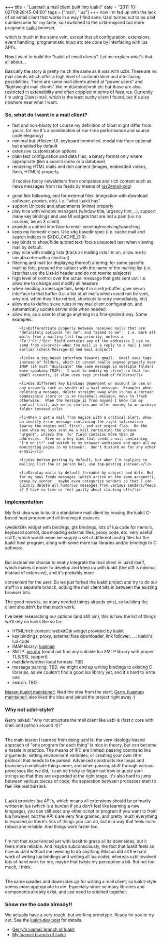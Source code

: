 +++
title = "Luamail: a mail client built into luakit"
date = "2011-10-02T09:28:45-04:00"
tags = ["mail", "lua"]
+++
now I'm fed up with the lack of an email client that works in a way I find sane.  Uzbl turned out to be a bit cumbersome for my taste, so I switched to the uzbl-inspired but more pragmatic <a href="http://luakit.org">luakit</a> browser,

which is much in the same vein, except that all configuration, extensions, event handling, programmatic input etc are done by interfacing with lua API's.

Now I want to build the "luakit of email clients".  Let me explain what's that all about...</p>

<!--more-->

Basically the story is pretty much the same as it was with uzbl.  There are no mail clients which offer a high level of customization and interfacing possibilities.  There are some mail clients aimed at "power users" and "lightweight mail clients" like mutt/alpine/nmh etc but those are also restricted in extensibility and often crippled in terms of features.  Currently I'm using Claws-mail, which is the least sucky client I found, but it's also nowhere near what I want.



<h3>So, what do I want in a mail client?</h3>

<ul>

<li>fast and non-bloaty (of course my definition of bloat might differ from yours, for me it's a combination of run-time performance and source code elegancy)</li>

<li>minimal but efficient UI. keyboard controlled. modal interface optional but enabled by default</li>

<li>extensive customisation options</li>

<li>plain text configuration and data files, a binary format only where appropriate (like a search index or a database)</li>

<li>rendering HTML mails and rich content (images, embedded videos, flash, HTML5) properly.

(I receive fancy newsletters from companies and rich content such as news messages from rss feeds by means of <a href="/an_rss2email_fork_that_sucks_less">rss2email-xdg</a>)</li>

<li>great link following, and for external files: integration with download software, proxies, etc). I.e. "what luakit has"</li>

<li>support Unicode and attachments (mime) properly</li>

<li>play nice with window managers (window title, urgency hint, ..), support many key bindings and use UI widgets that are not a pain (i.e. no ncurses, be an X client)</li>

<li>provide a unified interface to email sending/receiving/searching</li>

<li>keep my homedir clean. Use xdg basedir spec (i.e. cache mail and search indices in $XDG_CACHE_DIR)</li>

<li>key binds to show/hide quoted text, focus unquoted text when viewing mail by default.</li>

<li>play nice with mailing lists (track all mailing lists I'm on, allow me to unsubscribe with a shortcut)</li>

<li>filtering and mail (or displaying thereof) altering: for some specific mailing lists, prepend the subject with the name of the mailing list (i.e. lists that use the List-Id header and do not rewrite subjects)</li>

<li>high level of control over the actual message that gets sent out.  I.e. allow me to change and modify all headers</li>

<li>when sending a message fails, keep it in a retry-buffer.  give me an interface to that buffer (I.e. a list of all mails which could not be sent, why not, when they'll be retried, shortcuts to retry immediately, etc)</li>

<li>allow me to define <a href="http://en.wikipedia.org/wiki/Sieve_%28mail_filtering_language%29">sieve</a> rules in my mail client configuration, and automatically update server side when needed.</li>

<li>allow me, as a user to change anything in a fine-grained way.  Some examples:

<ul>

	<li>Differentiate properly between received mails that are "definitely optional for me", and "aimed to me".  I.e. mark all mails from a mailing list low-priority, unless a 'To'/'Cc'/'Bcc' field contains any of the addresses I use to send from <i>or</i> when the mail is a reply to a mail I sent earlier (check Message-ID and mail subject)

	<li>Use a tag-based interface towards gmail.  Gmail uses tags instead of folders, which it cannot really expose properly over IMAP (it must "duplicate" the same message in multiple folders when speaking IMAP).  I want to modify my client so that for gmail accounts, it also uses tags instead of folders</li>

	<li>Use different key bindings dependent on account in use or any property such as sender of a mail message.  Example: when deleting a message, delete straight away when it has a certain spamassasin score or is an rss2email message, move to Trash otherwise.  When the message is from anyone I know (in my contact list), ask me to confirm and offer moving to an archive folder instead.</li>

	<li>When I get a mail from nagios with a critical alert, show an inotify error message containing the right information (parse the nagios mail first), and set urgent flag.  Do the same when my boss sent me a mail containing the phrase 'urgent', unless the 'To' field contains more than 20 addresses.  Give me a key bind that sends a mail containing "I'm on it!" and switch to my browser workspace and open all my monitoring pages in my browser.  Don't disturb me for any other e-mail</li>

	<li>Use bottom posting by default, but when I'm replying to mailing list foo or person bar, use top-posting instead.</li>

	<li>Display mails by default threaded by subject and date. But for my news feeds messages (which arrive on the same account!), group by sender.  maybe even categorize senders so that I can quickly delete all humorous messages from various senders/feeds if I have no time or feel guilty about slacking off</li>

</ul>

</li>

</ul>



<h3>Implementation</h3>

My first idea was to build a standalone mail client by reusing the luakit C-based host program and all bindings it exposes

(webkitGtk widget with bindings, gtk bindings, lots of lua code for menu's, keyboard control, downloading external files, proxy code, etc. very useful stuff); which would mean we supply a set of different config files for the luakit host program, along with some more lua libraries and/or bindings to C software.

<br/>But instead we choose to neatly integrate the mail client in luakit itself, which makes it easier to develop and keep up with luakit (the diff is minimal instead of extensive), and it's probably more

convenient for the user.  So we just forked the luakit project and try to do our stuff in a separate branch, adding the mail client bits in between the existing browser bits.



The good news is, so many needed things already exist, so building the client shouldn't be that much work.

I've been researching our options (and still am), this is how the list of things we'll rely on looks like so far:

<ul>

<li>HTML/rich content: webkitGtk widget provided by luakit</li>

<li>key bindings, proxy, external files downloader, link follower, ...: luakit's lua code</li>

<li>IMAP library:  <a href="https://gitorious.org/luaimap">luaimap</a></li>

<li>SMTP: <a href="http://msmtp.sourceforge.net/">msmtp</a> (could not find any suitable lua SMTP library with proper TLS/SSL support)</li>

<li>maildir/mh/other local formats: TBD</li>

<li>message parsing: TBD. we might end up writing bindings to existing C libraries, as we couldn't find a good lua library yet, and it's hard to write one</li>

<li>search: TBD</li>

</ul>



<a href="https://github.com/mason-larobina">Mason (luakit maintainer)</a> liked the idea from the start; <a href="http://sahd.lamafam.org/">Gerry (luaimap maintainer)</a> also liked the idea and joined the project right away :)



<h3>Why not uzbl-style?</h3>

Gerry asked: "why not structure the mail client like uzbl is (fast c core with shell and python around it)?"

<br/>The main lesson I learned from doing uzbl is: the very ideology-based approach of "one program for each thing" is nice in theory, but can become a hassle in practice.  The means of IPC are limited: passing command line arguments, setting environment variables, or creating your own little protocol that needs to be parsed.  Advanced constructs like loops and branches complicate things more, and when passing stuff through various processes like we did, it can be tricky to figure out how to quote your strings so that they are expanded at the right stage.  It's also hard to jump between various pieces of code; the separation between processes start to feel like real barriers.

<br/>Luakit provides lua API's, which means all extensions should be primarily written in lua (which is a burden if you don't feel like learning a new language), you can still exec any other script or program if you want to from lua however, but the API's are very fine grained, and pretty much everything is exposed,so there's lots of things you can do, but in a way that feels more robust and reliable.  And things work faster too.

<br/>I'm not that experienced yet with luakit to grasp all its downsides, but it feels more reliable.  And maybe subconsciously, the fact that luakit feels as nice as uzbl without me needing to do anything (Mason did all the hard work of writing lua bindings and writing all lua code), whereas uzbl involved lots of hard work for me, maybe that twists my perception a bit.  But not too much, I think.

<br/>The same upsides and downsides go for writing a mail client; so luakit-style seems more appropriate to me. Especially since so many libraries and components already exist, and just need to stitched together.



<h3>Show me the code already!!</h3>

We actually have a very rough, but working prototype.  Ready for you to try out.  See the <a href="http://lists.luakit.org/archive/luakit-dev/2011-September/000206.html">luakit-dev post</a> for details.

<ul>

<li><a href="https://github.com/lama7/luakit/tree/luamail">Gerry's luamail branch of luakit</a></li>

<li><a href="https://github.com/Dieterbe/luakit/tree/luamail">My luamail branch of luakit</a></li>

</ul>
